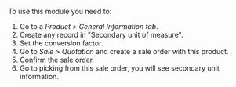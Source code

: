 To use this module you need to:

1.  Go to a *Product \> General Information tab*.
2.  Create any record in "Secondary unit of measure".
3.  Set the conversion factor.
4.  Go to *Sale \> Quotation* and create a sale order with this product.
5.  Confirm the sale order.
6.  Go to picking from this sale order, you will see secondary unit
    information.

